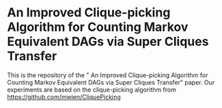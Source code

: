 # An Improved Clique-picking Algorithm for Counting Markov Equivalent DAGs via Super Cliques Transfer

This is the repository of the " An Improved Clique-picking Algorithm for Counting Markov Equivalent DAGs via Super Cliques Transfer" paper. Our experiments are based on the clique-picking algorithm from https://github.com/mwien/CliquePicking
